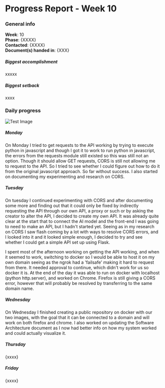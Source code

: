 # Progress Report - Week 10

### General info
**Week**: 10  
**Phase**: {XXXX}  
**Contacted**: {XXXX}  
**Document(s) handed in**: {XXX}  

##### Biggest accomplishment
xxxxx

##### Biggest setback
xxxx

### Daily progress
![Test Image](basic-weekly-template.png)

##### Monday
On Monday I tried to get requests to the API working by trying to execute python in javascript and though I got it to work to run python in javascript, the errors from the requests module still existed so this was still not an option. Though it should allow GET requests, CORS is still not allowing me to request to the API. So I tried to see whether I could figure out how to do it from the original javascript approach. So far without success. I also started on documenting my experimenting and research on CORS.

##### Tuesday
On tuesday I continued experimenting with CORS and after documenting some more and finding out that it could only be fixed by indirectly requesting the API through our own API, a proxy or such or by asking the creator to alter the API, I decided to create my own API. It was already quite clear at the start that to connect the AI model and the front-end I was going to need to make an API, but I hadn't started yet. Seeing as in my research on CORS I saw flash coming by a lot with ways to resolve CORS errors, and I looked into it and it looked simple enough, I decided to try and see whether I could get a simple API set up using Flask.

I spent most of the afternoon working on getting the API working, and when it seemed to work, switching to docker so I would be able to host it on my own domain seeing as the ngrok had a 'failsafe' making it hard to request from there. It needed approval to continue, which didn't work for us so docker it is. At the end of the day it was able to run on docker with localhost (python http.server), and worked on Chrome. Firefox is still giving a CORS error, however that will probably be resolved by transferring to the same domain name.

##### Wednesday
On Wednesday I finished creating a public repository on docker with our two images, with the goal that it can be connected to a domain and will work on both firefox and chrome. I also worked on updating the Software Architecture document as I now had better info on how my system worked and could actually visualize it.

##### Thursday
{xxxx}

##### Friday
{xxxx}
